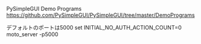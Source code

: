 
PySimpleGUI Demo Programs
https://github.com/PySimpleGUI/PySimpleGUI/tree/master/DemoPrograms


デフォルトのポートは5000
set INITIAL_NO_AUTH_ACTION_COUNT=0
moto_server -p5000
